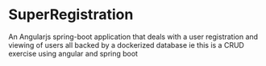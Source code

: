 # SuperRegistration
An Angularjs spring-boot application that deals with a user registration and viewing of users all backed by a dockerized database ie this is a CRUD exercise using angular and spring boot
